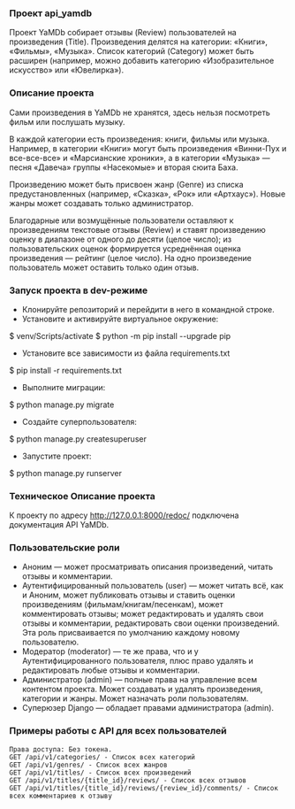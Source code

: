 ### Проект api_yamdb
Проект YaMDb собирает отзывы (Review) пользователей на произведения (Title). Произведения делятся на категории: «Книги», «Фильмы», «Музыка». Список категорий (Category) может быть расширен (например, можно добавить категорию «Изобразительное искусство» или «Ювелирка»).
### Описание проекта
Сами произведения в YaMDb не хранятся, здесь нельзя посмотреть фильм или послушать музыку.

В каждой категории есть произведения: книги, фильмы или музыка. Например, в категории «Книги» могут быть произведения «Винни-Пух и все-все-все» и «Марсианские хроники», а в категории «Музыка» — песня «Давеча» группы «Насекомые» и вторая сюита Баха.

Произведению может быть присвоен жанр (Genre) из списка предустановленных (например, «Сказка», «Рок» или «Артхаус»). Новые жанры может создавать только администратор.

Благодарные или возмущённые пользователи оставляют к произведениям текстовые отзывы (Review) и ставят произведению оценку в диапазоне от одного до десяти (целое число); из пользовательских оценок формируется усреднённая оценка произведения — рейтинг (целое число). На одно произведение пользователь может оставить только один отзыв.
### Запуск проекта в dev-режиме
- Клонируйте репозиторий и перейдити в него в командной строке.
- Установите и активируйте виртуальное окружение:

$ venv/Scripts/activate
$ python -m pip install --upgrade pip

- Установите все зависимости из файла requirements.txt

$ pip install -r requirements.txt

- Выполните миграции:

$ python manage.py migrate 

- Создайте суперпользователя:

$ python manage.py createsuperuser

- Запустите проект:

$ python manage.py runserver

### Техническое  Описание проекта

К проекту по адресу http://127.0.0.1:8000/redoc/ подключена документация API YaMDb.
### Пользовательские роли
  - Аноним — может просматривать описания произведений, читать отзывы и комментарии.
  - Аутентифицированный пользователь (user) — может читать всё, как и Аноним, может публиковать отзывы и ставить оценки произведениям (фильмам/книгам/песенкам), может комментировать отзывы; может редактировать и удалять свои отзывы и комментарии, редактировать свои оценки произведений. Эта роль присваивается по умолчанию каждому новому пользователю.
  - Модератор (moderator) — те же права, что и у Аутентифицированного пользователя, плюс право удалять и редактировать любые отзывы и комментарии.
  - Администратор (admin) — полные права на управление всем контентом проекта. Может создавать и удалять произведения, категории и жанры. Может назначать роли пользователям.
  - Суперюзер Django — обладает правами администратора (admin).

### Примеры работы с API для всех пользователей
```
Права доступа: Без токена.
GET /api/v1/categories/ - Список всех категорий
GET /api/v1/genres/ - Список всех жанров
GET /api/v1/titles/ - Список всех произведений
GET /api/v1/titles/{title_id}/reviews/ - Список всех отзывов
GET /api/v1/titles/{title_id}/reviews/{review_id}/comments/ - Список всех комментариев к отзыву

